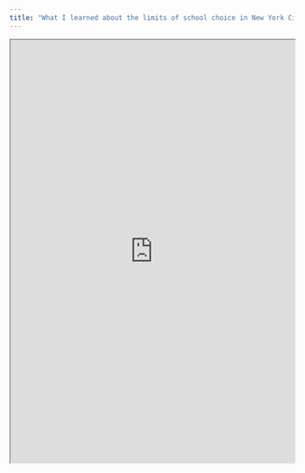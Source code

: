 ```yaml
---
title: "What I learned about the limits of school choice in New York City from a mother whose child uses a wheelchair"
---
```




<iframe height="750" width="100%" src="https://ewelton.github.io/ktest/wiki.html#What%20I%20learned%20about%20the%20limits%20of%20school%20choice%20in%20New%20York%20City%20from%20a%20mother%20whose%20child%20uses%20a%20wheelchair"></iframe>
